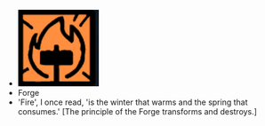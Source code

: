 - ![image.png](../assets/image_1700896871074_0.png)
- Forge
- 'Fire', I once read, 'is the winter that warms and the spring that consumes.' [The principle of the Forge transforms and destroys.]